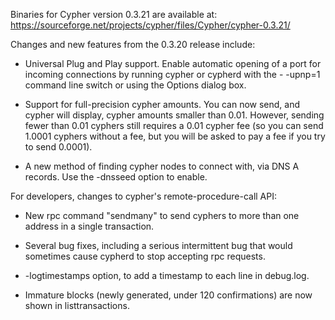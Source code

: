 Binaries for Cypher version 0.3.21 are available at:
  https://sourceforge.net/projects/cypher/files/Cypher/cypher-0.3.21/

Changes and new features from the 0.3.20 release include:

* Universal Plug and Play support.  Enable automatic opening of a port for incoming connections by running cypher or cypherd with the - -upnp=1 command line switch or using the Options dialog box.

* Support for full-precision cypher amounts.  You can now send, and cypher will display, cypher amounts smaller than 0.01.  However, sending fewer than 0.01 cyphers still requires a 0.01 cypher fee (so you can send 1.0001 cyphers without a fee, but you will be asked to pay a fee if you try to send 0.0001).

* A new method of finding cypher nodes to connect with, via DNS A records. Use the -dnsseed option to enable.

For developers, changes to cypher's remote-procedure-call API:

* New rpc command "sendmany" to send cyphers to more than one address in a single transaction.

* Several bug fixes, including a serious intermittent bug that would sometimes cause cypherd to stop accepting rpc requests. 

* -logtimestamps option, to add a timestamp to each line in debug.log.

* Immature blocks (newly generated, under 120 confirmations) are now shown in listtransactions.
